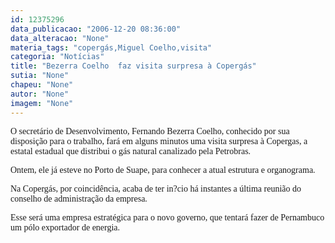 ```yaml
---
id: 12375296
data_publicacao: "2006-12-20 08:36:00"
data_alteracao: "None"
materia_tags: "copergás,Miguel Coelho,visita"
categoria: "Notícias"
title: "Bezerra Coelho  faz visita surpresa à Copergás"
sutia: "None"
chapeu: "None"
autor: "None"
imagem: "None"
---
```

<p><P><FONT face=Verdana>O secretário de Desenvolvimento, Fernando Bezerra Coelho, conhecido por sua disposição para o trabalho, fará em alguns minutos uma visita surpresa à Copergas, a estatal estadual que distribui o gás natural canalizado pela Petrobras.</FONT></P></p>
<p><P><FONT face=Verdana>Ontem, ele já esteve no Porto de Suape, para conhecer a atual estrutura e organograma.</FONT></P></p>
<p><P><FONT face=Verdana>Na Copergás, por coincidência, acaba de ter in?cio há instantes a última reunião do conselho de administração da empresa.</FONT></P></p>
<p><P><FONT face=Verdana>Esse será uma empresa estratégica para o novo governo, que tentará fazer de Pernambuco um pólo exportador de energia.</FONT></P> </p>
